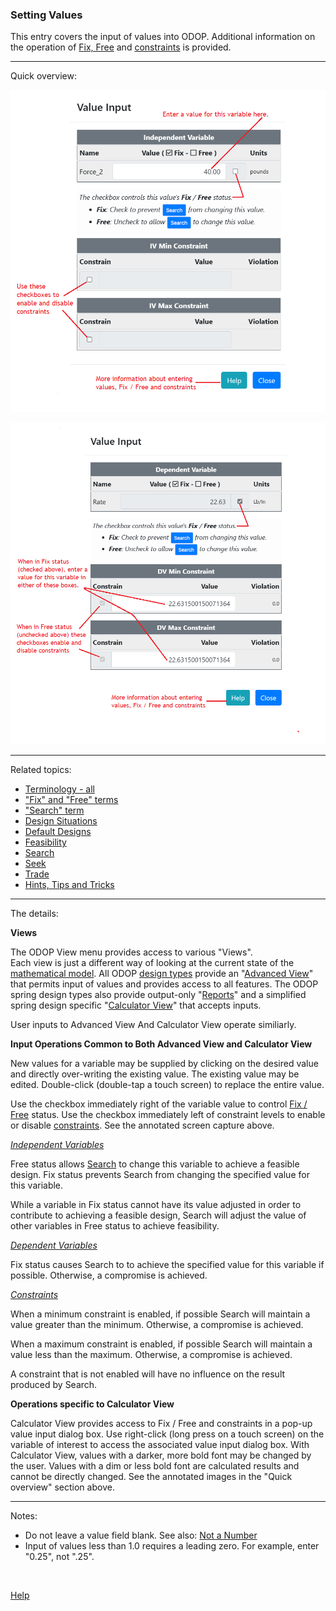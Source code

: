 ### Setting Values   

This entry covers the input of values into ODOP. 
Additional information on the operation of [Fix, Free](terminology#fix) and [constraints](terminology#constraints) is provided.   
___   

Quick overview:

![Independent variable value input dialog box](./png/ValueInputDialogIndep5Noted.png "Independent variable value input dialog box")   

![Dependent Variable value input dialog box](./png/ValueInputDialogDep5Noted.png "Dependent variable value input dialog box")   
___   

Related topics:

* [Terminology - all](terminology)
* ["Fix" and "Free" terms](terminology#fix)
* ["Search" term](terminology#search)
* [Design Situations](designSituations)
* [Default Designs](defaultDesigns)
* [Feasibility](feasibility)
* [Search](search)
* [Seek](seek)
* [Trade](trade)
* [Hints, Tips and Tricks](htt)
___   


The details:

**Views**

The ODOP View menu provides access to various "Views".  
Each view is just a different way of looking at the current state of the [mathematical model](terminology#mathModel). 
All ODOP [design types](terminology#designTypes) provide an "[Advanced View](menus#ViewAdvanced)" 
that permits input of values and provides access to all features.
The ODOP spring design types also provide output-only "[Reports](menus#ViewReports)" and 
a simplified spring design specific "[Calculator View](menus#ViewCalculator)" that accepts inputs.

User inputs to Advanced View And Calculator View operate similiarly.   

**Input Operations Common to Both Advanced View and Calculator View**

New values for a variable may be supplied by clicking on the desired value and directly over-writing the existing value. 
The existing value may be edited. 
Double-click (double-tap a touch screen) to replace the entire value.  

Use the checkbox immediately right of the variable value to control [Fix / Free](terminology#fix) status. 
Use the checkbox immediately left of constraint levels to enable or disable [constraints](terminology#constraints). 
See the annotated screen capture above. 

_[Independent Variables](terminology#independentVar)_

Free status allows [Search](terminology#search) to change this variable to achieve a feasible design. 
Fix status prevents Search from changing the specified value for this variable.  

While a variable in Fix status cannot have its value adjusted 
in order to contribute to achieving a feasible design, 
Search will adjust the value of other variables in Free status to achieve feasibility. 

_[Dependent Variables](terminology#dependentVar)_

Fix status causes Search to to achieve the specified value for this variable if possible.
Otherwise, a compromise is achieved.

_[Constraints](terminology#constraints)_

When a minimum constraint is enabled, if possible Search will maintain a value greater than the minimum.
Otherwise, a compromise is achieved.

When a maximum constraint is enabled, if possible Search will maintain a value less than the maximum.
Otherwise, a compromise is achieved.   

A constraint that is not enabled will have no influence on the result produced by Search.   

**Operations specific to Calculator View**  

Calculator View provides access to Fix / Free and constraints in a pop-up value input dialog box. 
Use right-click (long press on a touch screen) on the variable of interest to access the associated value input dialog box. 
With Calculator View, values with a darker, more bold font may be changed by the user.
Values with a dim or less bold font are calculated results and cannot be directly changed.
See the annotated images in the "Quick overview" section above.
___   

Notes:   
 - Do not leave a value field blank.  See also: [Not a Number](htt#nan)
 - Input of values less than 1.0 requires a leading zero.  For example, enter "0.25", not ".25".
 
&nbsp;   

[Help](./)
